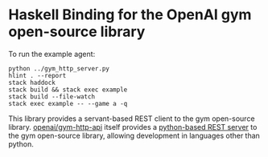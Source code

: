# Haskell Binding for the OpenAI gym open-source library

To run the example agent:

```
python ../gym_http_server.py
hlint . --report
stack haddock
stack build && stack exec example
stack build --file-watch
stack exec example -- --game a -q
```

This library provides a servant-based REST client to the gym open-source library.
[openai/gym-http-api][openai] itself provides a [python-based REST server][flask]
to the gym open-source library, allowing development in languages other than python.

[openai]:https://github.com/openai/gym-http-api
[flask]:https://github.com/openai/gym-http-api/blob/master/gym_http_server.py


